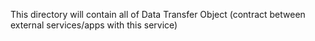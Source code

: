 This directory will contain all of Data Transfer Object (contract between external services/apps with this service)